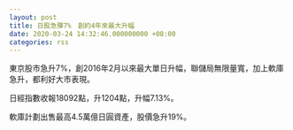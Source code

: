 ```yaml
---
layout: post
title: 日股急彈7%　創約4年來最大升幅
date: 2020-03-24 14:32:46.000000000 +08:00
categories: rss
---
```


東京股市急升7%，創2016年2月以來最大單日升幅，聯儲局無限量寬，加上軟庫急升，都利好大市表現。

日經指數收報18092點，升1204點，升幅7.13%。

軟庫計劃出售最高4.5萬億日圓資產，股價急升19%。
